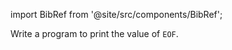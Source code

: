 import BibRef from '@site/src/components/BibRef';

Write a program to print the value of `EOF`. <BibRef id='KR1988' pages='p. 17'></BibRef>